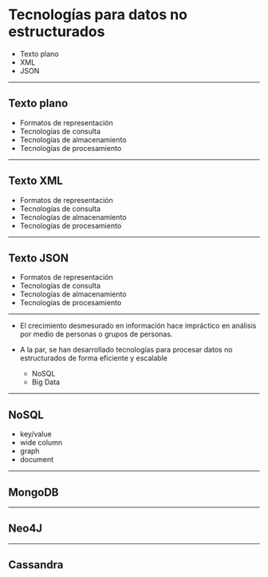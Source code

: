 # Tecnologías para datos no estructurados
- Texto plano
- XML
- JSON
---
## Texto plano
- Formatos de representación
- Tecnologías de consulta
- Tecnologías de almacenamiento
- Tecnologías de procesamiento
---
## Texto XML
- Formatos de representación
- Tecnologías de consulta
- Tecnologías de almacenamiento
- Tecnologías de procesamiento
---
## Texto JSON
- Formatos de representación
- Tecnologías de consulta
- Tecnologías de almacenamiento
- Tecnologías de procesamiento
---



- El crecimiento desmesurado en información hace impráctico en análisis por medio de personas o grupos de personas.

- A la par, se han desarrollado tecnologías para procesar datos no estructurados de forma eficiente y escalable
    - NoSQL
    - Big Data
---
## NoSQL
- key/value
- wide column
- graph
- document
---
## MongoDB
---
## Neo4J
---
## Cassandra
